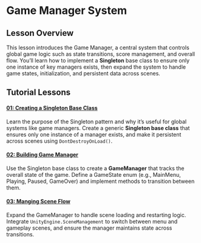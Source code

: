 # Game Manager System

## Lesson Overview
This lesson introduces the Game Manager, a central system that controls global game logic such as state transitions, score management, and overall flow. You’ll learn how to implement a **Singleton** base class to ensure only one instance of key managers exists, then expand the system to handle game states, initialization, and persistent data across scenes.

## Tutorial Lessons

#### [01: Creating a Singleton Base Class](singleton.md)
Learn the purpose of the Singleton pattern and why it’s useful for global systems like game managers. Create a generic **Singleton base class** that ensures only one instance of a manager exists, and make it persistent across scenes using `DontDestroyOnLoad()`.

#### [02: Building Game Manager](game-manager.md)
Use the Singleton base class to create a **GameManager** that tracks the overall state of the game. Define a GameState enum (e.g., MainMenu, Playing, Paused, GameOver) and implement methods to transition between them.

#### [03: Manging Scene Flow](scene-flow.md)
Expand the GameManager to handle scene loading and restarting logic. Integrate `UnityEngine.SceneManagement` to switch between menu and gameplay scenes, and ensure the manager maintains state across transitions.
